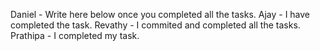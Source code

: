 Daniel - Write here below once you completed all the tasks.
Ajay   - I have completed the task.
Revathy - I commited and completed all the tasks.
Prathipa - I completed  my task.
